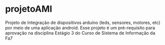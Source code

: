 # projetoAMI
Projeto de Integração de dispositivos arduíno (leds, sensores, motores, etc) por meio de uma aplicação android. Esse projeto é um pré-requisito para aprovação na disciplina Estágio 3 do Curso de Sistema de Informação da Fa7 
